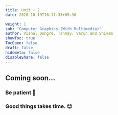 ```yaml
---
title: Unit - 2
date: 2020-10-19T16:11:33+05:30

weight: 1
sub: "Computer Graphics (With Multimedia)"
author: Vishal Dongre, Tanmay, Varun and Shivam
showToc: true
TocOpen: false
draft: false
hidemeta: false
disableShare: false
---
```


## Coming soon...

### Be patient 🙂

### Good things takes time. 😉
